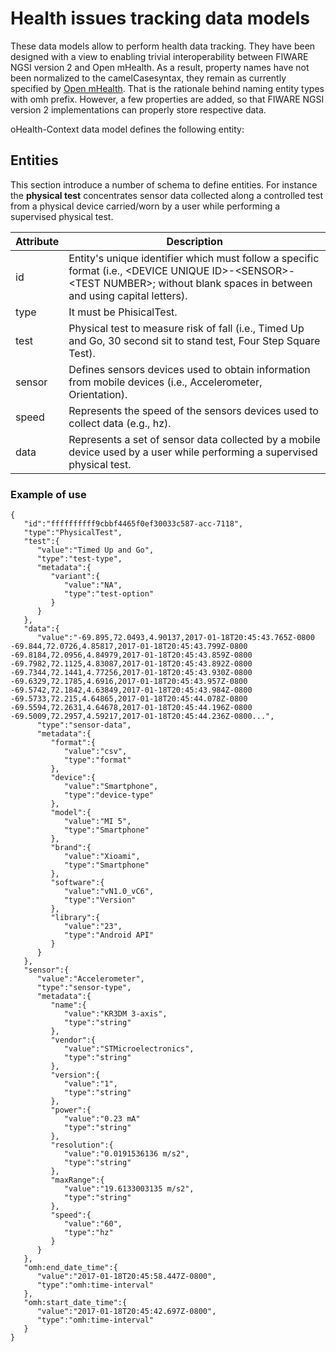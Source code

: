 # Health issues tracking data models

These data models allow to perform health data tracking. They have been designed with a view to enabling trivial interoperability between FIWARE NGSI version 2 and Open mHealth. As a result, property names have not been normalized to the camelCasesyntax, they remain as currently specified by [Open mHealth](http://www.openmhealth.org/). That is the rationale behind naming entity types with omh prefix. However, a few properties are added, so that FIWARE NGSI version 2 implementations can properly store respective data.

oHealth-Context data model defines the following entity:

## Entities

This section introduce a number of schema to define entities. For instance the **physical test** concentrates sensor data collected along a controlled test from a physical device carried/worn by a user while performing a supervised physical test.

| Attribute| Description                                                                                                                              |
|---------------|------------------------------------------------------------------------------------------------------------------------------------------|
| id            | Entity's unique identifier which must follow a specific format (i.e., \<DEVICE UNIQUE ID\>-\<SENSOR\>-\<TEST NUMBER\>; without blank spaces in between and using capital letters). |
| type          | It must be PhisicalTest.                                                                                                                 |
| test          | Physical test to measure risk of fall (i.e., Timed Up and Go, 30 second sit to stand test, Four Step Square Test).                       |
| sensor        | Defines sensors devices used to obtain information from mobile devices (i.e., Accelerometer, Orientation).                               |
| speed         | Represents the speed of the sensors devices used to collect data (e.g., hz).                                                             |
| data          | Represents a set of sensor data collected by a mobile device used by a user while performing a supervised physical test.                 |

### Example of use
```
{  
   "id":"ffffffffff9cbbf4465f0ef30033c587-acc-7118",
   "type":"PhysicalTest",
   "test":{  
      "value":"Timed Up and Go",
      "type":"test-type",
      "metadata":{  
         "variant":{  
            "value":"NA",
            "type":"test-option"
         }
      }
   },
   "data":{  
      "value":"-69.895,72.0493,4.90137,2017-01-18T20:45:43.765Z-0800 -69.844,72.0726,4.85817,2017-01-18T20:45:43.799Z-0800 -69.8184,72.0956,4.84979,2017-01-18T20:45:43.859Z-0800 -69.7982,72.1125,4.83087,2017-01-18T20:45:43.892Z-0800 -69.7344,72.1441,4.77256,2017-01-18T20:45:43.930Z-0800 -69.6329,72.1785,4.6916,2017-01-18T20:45:43.957Z-0800 -69.5742,72.1842,4.63849,2017-01-18T20:45:43.984Z-0800 -69.5733,72.215,4.64865,2017-01-18T20:45:44.078Z-0800 -69.5594,72.2631,4.64678,2017-01-18T20:45:44.196Z-0800 -69.5009,72.2957,4.59217,2017-01-18T20:45:44.236Z-0800...",
      "type":"sensor-data",
      "metadata":{  
         "format":{  
            "value":"csv",
            "type":"format"
         },
         "device":{  
            "value":"Smartphone",
            "type":"device-type"
         },
         "model":{  
            "value":"MI 5",
            "type":"Smartphone"
         },
         "brand":{  
            "value":"Xioami",
            "type":"Smartphone"
         },
         "software":{  
            "value":"vN1.0_vC6",
            "type":"Version"
         },
         "library":{  
            "value":"23",
            "type":"Android API"
         }
      }
   },
   "sensor":{  
      "value":"Accelerometer",
      "type":"sensor-type",
      "metadata":{  
         "name":{
            "value":"KR3DM 3-axis",
            "type":"string"
         },
         "vendor":{
            "value":"STMicroelectronics",
            "type":"string"
         },
         "version":{
            "value":"1",
            "type":"string"
         },
         "power":{
            "value":"0.23 mA"
            "type":"string"
         },
         "resolution":{
            "value":"0.0191536136 m/s2",
            "type":"string"
         },
         "maxRange":{
            "value":"19.6133003135 m/s2",
            "type":"string"
         },
         "speed":{  
            "value":"60",
            "type":"hz"
         }
      }
   },
   "omh:end_date_time":{  
      "value":"2017-01-18T20:45:58.447Z-0800",
      "type":"omh:time-interval"
   },
   "omh:start_date_time":{  
      "value":"2017-01-18T20:45:42.697Z-0800",
      "type":"omh:time-interval"
   }
}
```
